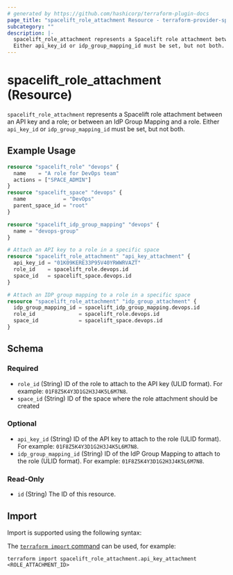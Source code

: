```yaml
---
# generated by https://github.com/hashicorp/terraform-plugin-docs
page_title: "spacelift_role_attachment Resource - terraform-provider-spacelift"
subcategory: ""
description: |-
  spacelift_role_attachment represents a Spacelift role attachment between an API key and a role; or between an IdP Group Mapping and a role.
  Either api_key_id or idp_group_mapping_id must be set, but not both.
---
```


# spacelift_role_attachment (Resource)

`spacelift_role_attachment` represents a Spacelift role attachment between an API key and a role; or between an IdP Group Mapping and a role.
Either `api_key_id` or `idp_group_mapping_id` must be set, but not both.

## Example Usage

```terraform
resource "spacelift_role" "devops" {
  name    = "A role for DevOps team"
  actions = ["SPACE_ADMIN"]
}
resource "spacelift_space" "devops" {
  name            = "DevOps"
  parent_space_id = "root"
}

resource "spacelift_idp_group_mapping" "devops" {
  name = "devops-group"
}

# Attach an API key to a role in a specific space
resource "spacelift_role_attachment" "api_key_attachment" {
  api_key_id = "01K09KERE33P95V40YRWWRVAZT"
  role_id    = spacelift_role.devops.id
  space_id   = spacelift_space.devops.id
}

# Attach an IDP group mapping to a role in a specific space
resource "spacelift_role_attachment" "idp_group_attachment" {
  idp_group_mapping_id = spacelift_idp_group_mapping.devops.id
  role_id              = spacelift_role.devops.id
  space_id             = spacelift_space.devops.id
}
```

<!-- schema generated by tfplugindocs -->
## Schema

### Required

- `role_id` (String) ID of the role to attach to the API key (ULID format). For example: `01F8Z5K4Y3D1G2H3J4K5L6M7N8`.
- `space_id` (String) ID of the space where the role attachment should be created

### Optional

- `api_key_id` (String) ID of the API key to attach to the role (ULID format). For example: `01F8Z5K4Y3D1G2H3J4K5L6M7N8`.
- `idp_group_mapping_id` (String) ID of the IdP Group Mapping to attach to the role (ULID format). For example: `01F8Z5K4Y3D1G2H3J4K5L6M7N8`.

### Read-Only

- `id` (String) The ID of this resource.

## Import

Import is supported using the following syntax:

The [`terraform import` command](https://developer.hashicorp.com/terraform/cli/commands/import) can be used, for example:

```shell
terraform import spacelift_role_attachment.api_key_attachment <ROLE_ATTACHMENT_ID>
```
